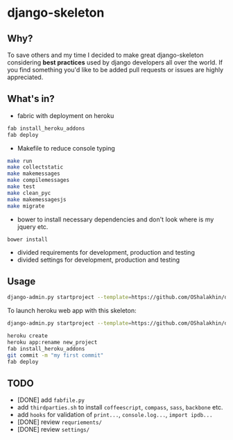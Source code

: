 # django-skeleton

## Why?

To save others and my time I decided to make great django-skeleton considering
**best practices** used by django developers all over the world. If you find
something you'd like to be added pull requests or issues are highly appreciated.

## What's in?

* fabric with deployment on heroku

```bash
fab install_heroku_addons
fab deploy
```

* Makefile to reduce console typing

```bash
make run
make collectstatic
make makemessages
make compilemessages
make test
make clean_pyc
make makemessagesjs
make migrate
```

* bower to install necessary dependencies and don't look where is my jquery
  etc.

```
bower install
```

* divided requirements for development, production and testing
* divided settings for development, production and testing

## Usage

```bash
django-admin.py startproject --template=https://github.com/OShalakhin/django-skeleton/archive/master.zip new_project
```

To launch heroku web app with this skeleton:

```bash
django-admin.py startproject --template=https://github.com/OShalakhin/django-skeleton/archive/master.zip new_project

heroku create
heroku app:rename new_project
fab install_heroku_addons
git commit -m "my first commit"
fab deploy
```

## TODO

* [DONE] add `fabfile.py`
* add `thirdparties.sh` to install `coffeescript`, `compass`, `sass`, `backbone` etc.
* add `hooks` for validation of `print...`, `console.log...`, `import ipdb...`
* [DONE] review `requriements/`
* [DONE] review `settings/`
